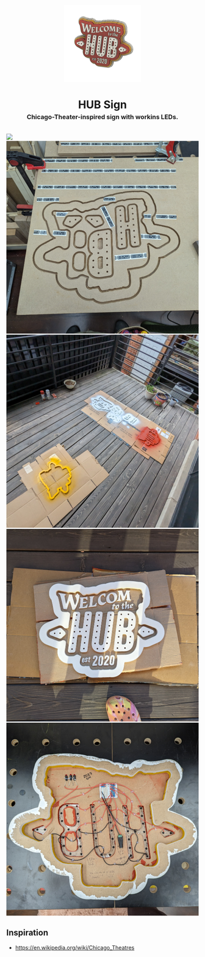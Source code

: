 <!-- 2023-12-28 -->

<p align="center">
  <img src="../../plans/hub-sign/images/wireframe.png" width="40%"/>
</p>
<h1 align="center">
  HUB Sign
  <br>
  <sup><sub><sup>Chicago-Theater-inspired sign with workins LEDs.<sup></sub>
</h1>

![](/plans/hub-sign/images/gallery0.png)
![](/plans/hub-sign/images/gallery1.jpg)
![](/plans/hub-sign/images/gallery2.jpg)
![](/plans/hub-sign/images/gallery3.jpg)
![](/plans/hub-sign/images/gallery4.jpg)

## Inspiration

- https://en.wikipedia.org/wiki/Chicago_Theatres

